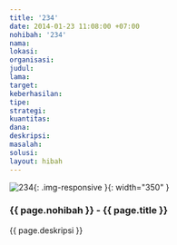 ```yaml
---
title: '234'
date: 2014-01-23 11:08:00 +07:00
nohibah: '234'
nama:
lokasi:
organisasi:
judul:
lama:
target:
keberhasilan:
tipe:
strategi:
kuantitas:
dana:
deskripsi:
masalah:
solusi:
layout: hibah
---
```


![234](/static/img/hibahcms/234.png){: .img-responsive }{: width="350" }

### {{ page.nohibah }} - {{ page.title }}

{{ page.deskripsi }}
